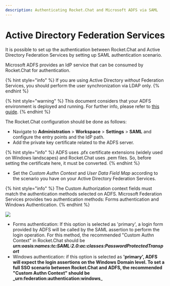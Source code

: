 ```yaml
---
description: Authenticating Rocket.Chat and Microsoft ADFS via SAML
---
```


# Active Directory Federation Services

It is possible to set up the authentication between Rocket.Chat and Active Directory Federation Services by setting up SAML authentication scenario.

Microsoft ADFS provides an IdP service that can be consumed by Rocket.Chat for authentication.

{% hint style="info" %}
If you are using Active Directory _without_ Federation Services, you should perform the user synchronization via LDAP only.
{% endhint %}

{% hint style="warning" %}
This document considers that your ADFS environment is deployed and running. For further info, please refer to [this guide](https://docs.microsoft.com/en-us/previous-versions/dynamicscrm-2016/deployment-administrators-guide/gg188612\(v=crm.8\)).
{% endhint %}

The Rocket.Chat configuration should be done as follows:

* Navigate to **Administration** > **Workspace** > **Settings** > **SAML** and configure the entry points and the IdP path.
* Add the private key certificate related to the ADFS server.

{% hint style="info" %}
ADFS uses .pfx certificate extensions (widely used on Windows landscapes) and Rocket.Chat uses .pem files. So, before setting the certificate here, it must be converted.
{% endhint %}

* Set the _Custom Authn Context_ and _User Data Field Map_ according to the scenario you have on your Active Directory Federation Services.

{% hint style="info" %}
The Custom Authorization context fields must match the authentication methods selected on ADFS. Microsoft Federation Services provides two authentication methods: Forms authentication and Windows Authentication.
{% endhint %}

![](<../../../../.gitbook/assets/adfs\_1 (1).png>)

* Forms authentication: If this option is selected as 'primary', a login form provided by ADFS will be called by the SAML assertion to perform the login operation. For this method, the recommended "Custom Authn Context" in Rocket.Chat should be _**urn:oasis:names:tc:SAML:2.0:ac:classes:PasswordProtectedTransport**_
* Windows authentication: if this option is selected as **'primary', ADFS will expect the login assertions on the Windows Domain level. To set a full SSO scenario between Rocket.Chat and ADFS, the recommended "Custom Authn Context" should be \_urn:federation:authentication:windows**\_
